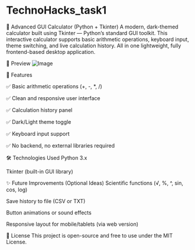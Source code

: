 # TechnoHacks_task1

🧮 Advanced GUI Calculator (Python + Tkinter)
A modern, dark-themed calculator built using Tkinter — Python’s standard GUI toolkit. This interactive calculator supports basic arithmetic operations, keyboard input, theme switching, and live calculation history. All in one lightweight, fully frontend-based desktop application.

📸 Preview
![Image](https://github.com/user-attachments/assets/ccc873d9-5e33-4600-b9b0-ac6ecd21b8ef)

🚀 Features

✅ Basic arithmetic operations (+, -, *, /)

✅ Clean and responsive user interface

✅ Calculation history panel

✅ Dark/Light theme toggle

✅ Keyboard input support

✅ No backend, no external libraries required

🛠️ Technologies Used
Python 3.x

Tkinter (built-in GUI library)

✨ Future Improvements (Optional Ideas)
Scientific functions (√, %, ^, sin, cos, log)

Save history to file (CSV or TXT)

Button animations or sound effects

Responsive layout for mobile/tablets (via web version)

📜 License
This project is open-source and free to use under the MIT License.
